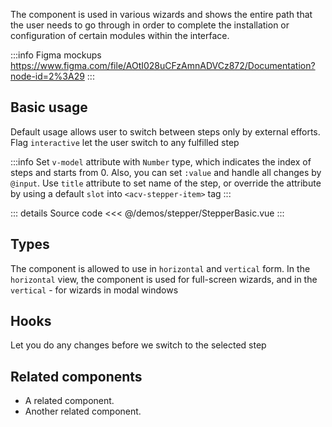 The component is used in various wizards and shows the entire path that the user needs to go through in order to complete the installation or configuration of certain modules within the interface.

:::info Figma mockups
https://www.figma.com/file/AOtI028uCFzAmnADVCz872/Documentation?node-id=2%3A29
:::

## Basic usage

Default usage allows user to switch between steps only by external efforts. Flag `interactive` let the user switch to any fulfilled step

:::info
Set `v-model` attribute with `Number` type, which indicates the index of steps and starts from 0. Also, you can set `:value` and handle all changes by `@input`. Use `title` attribute to set name of the step, or override the attribute by using a default `slot` into `<acv-stepper-item>` tag
:::

<StepperBasic />

::: details Source code
<<< @/demos/stepper/StepperBasic.vue
:::

## Types

The component is allowed to use in `horizontal` and `vertical` form. In the `horizontal` view, the component is used for full-screen wizards, and in the `vertical` - for wizards in modal windows

<StepperTypes />

## Hooks

Let you do any changes before we switch to the selected step

<StepperHooks />

## Related components

- A related component.
- Another related component.
